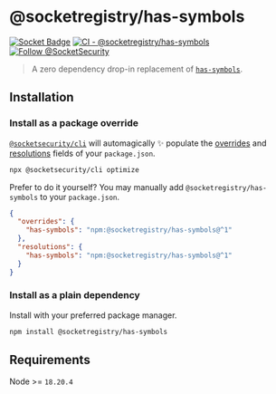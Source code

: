 # @socketregistry/has-symbols

[![Socket Badge](https://socket.dev/api/badge/npm/package/@socketregistry/has-symbols)](https://socket.dev/npm/package/@socketregistry/has-symbols)
[![CI - @socketregistry/has-symbols](https://github.com/SocketDev/socket-registry-js/actions/workflows/test.yml/badge.svg)](https://github.com/SocketDev/socket-registry-js/actions/workflows/test.yml)
[![Follow @SocketSecurity](https://img.shields.io/twitter/follow/SocketSecurity?style=social)](https://twitter.com/SocketSecurity)

> A zero dependency drop-in replacement of
> [`has-symbols`](https://www.npmjs.com/package/has-symbols).

## Installation

### Install as a package override

[`@socketsecurity/cli`](https://www.npmjs.com/package/@socketsecurity/cli) will
automagically :sparkles: populate the
[overrides](https://docs.npmjs.com/cli/v9/configuring-npm/package-json#overrides)
and [resolutions](https://yarnpkg.com/configuration/manifest#resolutions) fields
of your `package.json`.

```sh
npx @socketsecurity/cli optimize
```

Prefer to do it yourself? You may manually add `@socketregistry/has-symbols` to
your `package.json`.

```json
{
  "overrides": {
    "has-symbols": "npm:@socketregistry/has-symbols@^1"
  },
  "resolutions": {
    "has-symbols": "npm:@socketregistry/has-symbols@^1"
  }
}
```

### Install as a plain dependency

Install with your preferred package manager.

```sh
npm install @socketregistry/has-symbols
```

## Requirements

Node &gt;= `18.20.4`
